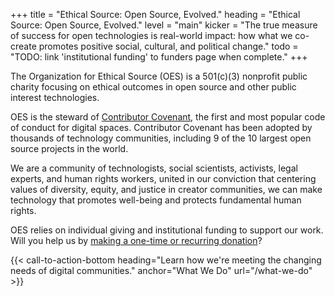 +++
title = "Ethical Source: Open Source, Evolved."
heading = "Ethical Source: Open Source, Evolved."
level = "main"
kicker = "The true measure of success for open technologies is real-world impact: how what we co-create promotes positive social, cultural, and political change."
todo = "TODO: link 'institutional funding' to funders page when complete."
+++

The Organization for Ethical Source (OES) is a 501(c)(3) nonprofit public charity focusing on ethical outcomes in open source and other public interest technologies. 

OES is the steward of <a href="https://contributor-covenant.org">Contributor Covenant</a>, the first and most popular code of conduct for digital spaces. Contributor Covenant has been adopted by thousands of technology communities, including 9 of the 10 largest open source projects in the world.

We are a community of technologists, social scientists, activists, legal experts, and human rights workers, united in our conviction that centering values of diversity, equity, and justice in creator communities, we can make technology that promotes well-being and protects fundamental human rights.

OES relies on individual giving and institutional funding to support our work. Will you help us by <a href="https://opencollective.com/ethical-source">making a one-time or recurring donation</a>?
 
{{< call-to-action-bottom heading="Learn how we're meeting the changing needs of digital communities." anchor="What We Do" url="/what-we-do" >}}



